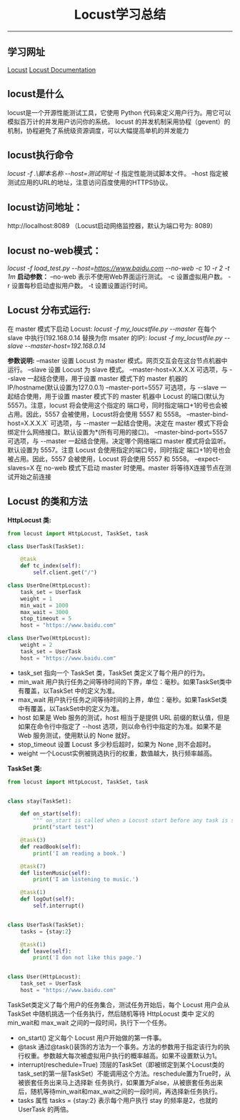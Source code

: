 # <center>Locust学习总结</center>
-------

## 学习网址
[Locust](http://www.testclass.net/locust/)
[Locust Documentation](https://docs.locust.io/en/latest/index.html)

## locust是什么
locust是一个开源性能测试工具，它使用 Python 代码来定义用户行为。用它可以模拟百万计的并发用户访问你的系统。
locust 的并发机制采用协程（gevent）的机制，协程避免了系统级资源调度，可以大幅提高单机的并发能力
## locust执行命令
*locust -f .\脚本名称 --host=测试网址*
-f 指定性能测试脚本文件。
–host 指定被测试应用的URL的地址，注意访问百度使用的HTTPS协议。
## locust访问地址：
http://localhost:8089 （Locust启动网络监控器，默认为端口号为: 8089）

## locust no-web模式：
*locust -f load_test.py --host=https://www.baidu.com --no-web -c 10 -r 2 -t 1m*
**启动参数：**
–no-web 表示不使用Web界面运行测试。
-c 设置虚拟用户数。
-r 设置每秒启动虚拟用户数。
-t 设置设置运行时间。

## Locust 分布式运行:
在 master 模式下启动 Locust:
*locust -f my_loucstfile.py --master*
在每个 slave 中执行(192.168.0.14 替换为你 msater 的IP):
*locust -f my_locustfile.py --slave --master-host=192.168.0.14*


**参数说明:**
–master
设置 Locust 为 master 模式。网页交互会在这台节点机器中运行。
–slave
设置 Locust 为 slave 模式。
–master-host=X.X.X.X
可选项，与 --slave 一起结合使用，用于设置 master 模式下的 master 机器的IP/hostname(默认设置为127.0.0.1)
–master-port=5557
可选项，与 --slave 一起结合使用，用于设置 master 模式下的 master 机器中 Locust 的端口(默认为5557)。注意，locust 将会使用这个指定的
端口号，同时指定端口+1的号也会被占用。因此，5557 会被使用，Locust将会使用 5557 和 5558。
–master-bind-host=X.X.X.X`
可选项，与 --master 一起结合使用。决定在 master 模式下将会绑定什么网络接口。默认设置为*(所有可用的接口)。
–master-bind-port=5557
可选项，与 --master 一起结合使用。决定哪个网络端口 master 模式将会监听。默认设置为 5557。注意 Locust 会使用指定的端口号，同时指定
端口+1的号也会被占用。因此，5557 会被使用，Locust 将会使用 5557 和 5558。
–expect-slaves=X
在 no-web 模式下启动 master 时使用。master 将等待X连接节点在测试开始之前连接

## Locust 的类和方法
 

**HttpLocust 类:**

``` python
from locust import HttpLocust, TaskSet, task

class UserTask(TaskSet):

    @task
    def tc_index(self):
        self.client.get("/")

class UserOne(HttpLocust):
    task_set = UserTask
    weight = 1
    min_wait = 1000
    max_wait = 3000
    stop_timeout = 5
    host = "https://www.baidu.com"

class UserTwo(HttpLocust):
    weight = 2
    task_set = UserTask
    host = "https://www.baidu.com"
``` 
    
    
* task_set
指向一个 TaskSet 类，TaskSet 类定义了每个用户的行为。
* min_wait
用户执行任务之间等待时间的下界，单位：毫秒。如果TaskSet类中有覆盖，以TaskSet 中的定义为准。
* max_wait
用户执行任务之间等待时间的上界，单位：毫秒。如果TaskSet类中有覆盖，以TaskSet中的定义为准。
* host
如果是 Web 服务的测试，host 相当于是提供 URL 前缀的默认值，但是如果在命令行中指定了 --host 选项，则以命令行中指定的为准。如果不是
Web 服务测试，使用默认的 None 就好。
* stop_timeout
设置 Locust 多少秒后超时，如果为 None ,则不会超时。
* weight
一个Locust实例被挑选执行的权重，数值越大，执行频率越高。



**TaskSet 类:**
```python
from locust import HttpLocust, TaskSet, task


class stay(TaskSet):

    def on_start(self):
        """ on_start is called when a Locust start before any task is scheduled """
        print("start test")

    @task(3)
    def readBook(self):
        print('I am reading a book.')

    @task(7)
    def listenMusic(self):
        print('I am listening to music.')

    @task(1)
    def logOut(self):
        self.interrupt()


class UserTask(TaskSet):
    tasks = {stay:2}

    @task(1)
    def leave(self):
        print('I don not like this page.')


class User(HttpLocust):
    task_set = UserTask
    host = "https://www.baidu.com"
```

TaskSet类定义了每个用户的任务集合，测试任务开始后，每个 Locust 用户会从 TaskSet 中随机挑选一个任务执行，然后随机等待 HttpLocust 类中
定义的 min_wait和 max_wait 之间的一段时间，执行下一个任务。
 
* on_start()
定义每个 Locust 用户开始做的第一件事。
* @task
通过@task()装饰的方法为一个事务。方法的参数用于指定该行为的执行权重。参数越大每次被虚拟用户执行的概率越高。如果不设置默认为1。
* interrupt(reschedule=True)
顶层的TaskSet（即被绑定到某个Locust类的task_set的第一层TaskSet）不能调用这个方法。reschedule置为True时，从被嵌套任务出来马上选择新
任务执行，如果置为False，从被嵌套任务出来后，随机等待min_wait和max_wait之间的一段时间，再选择新任务执行。
* tasks 属性
tasks = {stay:2} 表示每个用户执行 stay 的频率是2，也就的 UserTask 的两倍。
